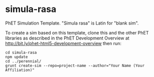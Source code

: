 simula-rasa
===========

PhET Simulation Template.  "Simula rasa" is Latin for "blank sim".

To create a sim based on this template, clone this and the other PhET libraries as described in the PhET Development Overview at http://bit.ly/phet-html5-development-overview then run:
```
cd simula-rasa
npm update
cd ../perennial/
grunt create-sim --repo=project-name --author="Your Name (Your Affiliation)"
```